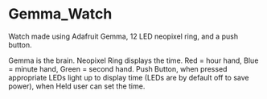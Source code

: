 # Gemma_Watch
Watch made using Adafruit Gemma, 12 LED neopixel ring, and a push button.

Gemma is the brain.
Neopixel Ring displays the time.
  Red = hour hand,
  Blue = minute hand,
  Green = second hand.
Push Button,
  when pressed appropriate LEDs light up to display time (LEDs are by default off to save power),
  when Held user can set the time.
